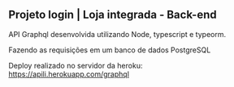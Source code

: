 ## Projeto login | Loja integrada - Back-end

API Graphql desenvolvida utilizando Node, typescript e typeorm.

Fazendo as requisições em um banco de dados PostgreSQL

Deploy realizado no servidor da heroku: https://apili.herokuapp.com/graphql
